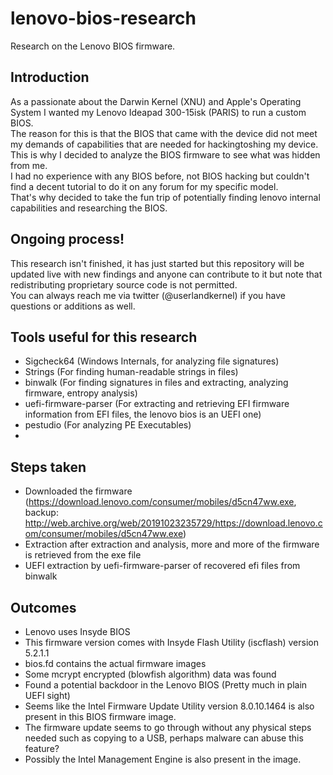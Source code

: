 # lenovo-bios-research
Research on the Lenovo BIOS firmware.

## Introduction
As a passionate about the Darwin Kernel (XNU) and Apple's Operating System I wanted my Lenovo Ideapad 300-15isk (PARIS) to run a custom BIOS.  
The reason for this is that the BIOS that came with the device did not meet my demands of capabilities that are needed for hackingtoshing my device.  
This is why I decided to analyze the BIOS firmware to see what was hidden from me.  
I had no experience with any BIOS before, not BIOS hacking but couldn't find a decent tutorial to do it on any forum for my specific model.  
That's why decided to take the fun trip of potentially finding lenovo internal capabilities and researching the BIOS.  

## Ongoing process!
This research isn't finished, it has just started but this repository will be updated live with new findings and anyone can contribute to it but note that redistributing proprietary source code is not permitted.  
You can always reach me via twitter (@userlandkernel) if you have questions or additions as well.  

## Tools useful for this research
- Sigcheck64 (Windows Internals, for analyzing file signatures)
- Strings (For finding human-readable strings in files)
- binwalk (For finding signatures in files and extracting, analyzing firmware, entropy analysis)
- uefi-firmware-parser (For extracting and retrieving EFI firmware information from EFI files, the lenovo bios is an UEFI one)
- pestudio (For analyzing PE Executables)
- 

## Steps taken
- Downloaded the firmware (https://download.lenovo.com/consumer/mobiles/d5cn47ww.exe, backup: http://web.archive.org/web/20191023235729/https://download.lenovo.com/consumer/mobiles/d5cn47ww.exe)  
- Extraction after extraction and analysis, more and more of the firmware is retrieved from the exe file  
- UEFI extraction by uefi-firmware-parser of recovered efi files from binwalk  


## Outcomes
- Lenovo uses Insyde BIOS
- This firmware version comes with Insyde Flash Utility (iscflash) version 5.2.1.1
- bios.fd contains the actual firmware images
- Some mcrypt encrypted (blowfish algorithm) data was found
- Found a potential backdoor in the Lenovo BIOS (Pretty much in plain UEFI sight)
- Seems like the Intel Firmware Update Utility version 8.0.10.1464 is also present in this BIOS firmware image.
- The firmware update seems to go through without any physical steps needed such as copying to a USB, perhaps malware can abuse this feature?
- Possibly the Intel Management Engine is also present in the image.
